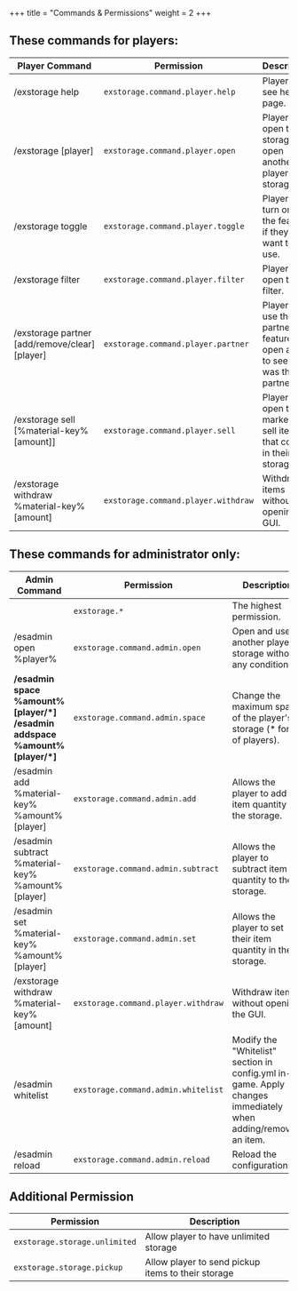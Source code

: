 +++
title = "Commands & Permissions"
weight = 2
+++

## These commands for players:

| Player Command | Permission | Description |
| --- | --- | --- |
| /exstorage help | `exstorage.command.player.help` | Players can see help page. |
| /exstorage \[player\] | `exstorage.command.player.open` | Players can open their storage, or open another player's storage. |
| /exstorage toggle | `exstorage.command.player.toggle` | Players can turn on / off the feature if they don't want to use. |
| /exstorage filter | `exstorage.command.player.filter` | Players can open their filter. |
| /exstorage partner \[add/remove/clear\]\[player\] | `exstorage.command.player.partner` | Players can use the partner feature. Or open a GUI to see who was their partners. |
| /exstorage sell \[%material-key% \[amount\]\] | `exstorage.command.player.sell` | Players can open the market to sell items that contain in their storage. |
| /exstorage withdraw %material-key% \[amount\] | `exstorage.command.player.withdraw` | Withdraw items without opening the GUI. |

## These commands for administrator only:

| Admin Command | Permission | Description |
| --- | --- | --- |
|     | `exstorage.*` | The highest permission. |
| /esadmin open %player% | `exstorage.command.admin.open` | Open and use another player's storage without any conditions. |
| **/esadmin space %amount% \[player/\*\]  <br>/esadmin addspace %amount% \[player/\*\]** | `exstorage.command.admin.space` | Change the maximum space of the player's storage (\* for all of players). |
| /esadmin add %material-key% %amount% \[player\] | `exstorage.command.admin.add` | Allows the player to add item quantity to the storage. |
| /esadmin subtract %material-key% %amount% \[player\] | `exstorage.command.admin.subtract` | Allows the player to subtract item quantity to the storage. |
| /esadmin set %material-key% %amount% \[player\] | `exstorage.command.admin.set` | Allows the player to set their item quantity in the storage. |
| /exstorage withdraw %material-key% \[amount\] | `exstorage.command.player.withdraw` | Withdraw items without opening the GUI. |
| /esadmin whitelist | `exstorage.command.admin.whitelist` | Modify the "Whitelist" section in config.yml in-game. Apply changes immediately when adding/removing an item. |
| /esadmin reload | `exstorage.command.admin.reload` | Reload the configurations. |

## Additional Permission

| Permission | Description |
| --- | --- |
| `exstorage.storage.unlimited` | Allow player to have unlimited storage |
| `exstorage.storage.pickup` | Allow player to send pickup items to their storage |
